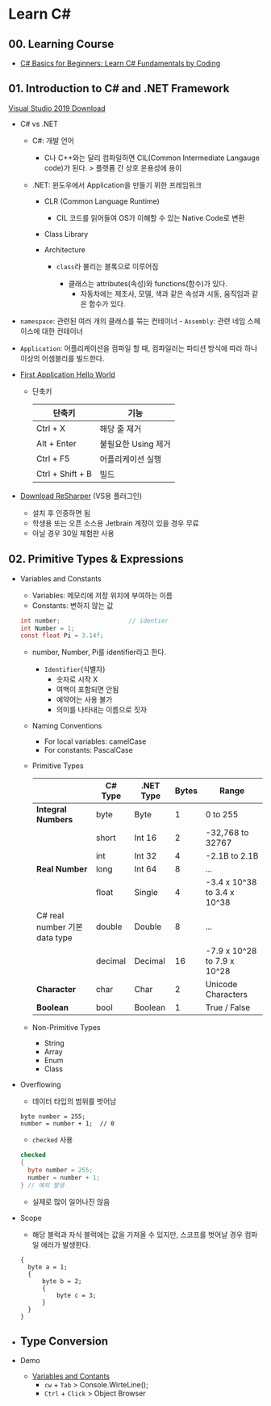 # Learn C#

## 00. Learning Course

- [C# Basics for Beginners: Learn C# Fundamentals by Coding](https://www.udemy.com/course/csharp-tutorial-for-beginners/)



## 01. Introduction to C# and .NET Framework

[Visual Studio 2019 Download](https://visualstudio.microsoft.com/ko/thank-you-downloading-visual-studio/?sku=Community&rel=16)

- C# vs .NET

  - C#: 개발 언어

    - C나 C++와는 달리 컴파일하면 CIL(Common Intermediate Langauge code)가 된다. > 플랫폼 간 상호 운용성에 용이

  - .NET:  윈도우에서 Application을 만들기 위한 프레임워크

    - CLR (Common Language Runtime)

      - CIL 코드를 읽어들여 OS가 이해할 수 있는 Native Code로 변환

    - Class Library

    - Architecture

      - `class`라 불리는 블록으로 이루어짐

        - 클래스는 attributes(속성)와 functions(함수)가 있다.
          - 자동차에는 제조사, 모델, 색과 같은 속성과 시동, 움직임과 같은 함수가 있다.
- `namespace`: 관련된 여러 개의 클래스를 묶는 컨테이너
      - `Assembly`: 관련 네임 스페이스에 대한 컨테이너
- `Application`: 어플리케이션을 컴파일 할 때, 컴파일러는 파티션 방식에 따라 하나 이상의 어셈블리를 빌드한다. 
  
- [First Application Hello World](./CsharpFundamentals/HelloWorld)

  - 단축키

    | 단축키           | 기능                |
    | ---------------- | ------------------- |
    | Ctrl + X         | 해당 줄 제거        |
    | Alt + Enter      | 불필요한 Using 제거 |
    | Ctrl + F5        | 어플리케이션 실행   |
    | Ctrl + Shift + B | 빌드                |

- [Download ReSharper](https://www.jetbrains.com/resharper/) (VS용 플러그인)

  - 설치 후 인증하면 됨
  - 학생용 또는 오픈 소스용 Jetbrain 계정이 있을 경우 무료
  - 아닐 경우 30일 체험판 사용



## 02. Primitive Types & Expressions

- Variables and Constants

  - Variables: 메모리에 저장 위치에 부여하는 이름
  - Constants: 변하지 않는 값

  ```csharp
  int number;					// identier
  int Number = 1;
  const float Pi = 3.14f;
  ```

  - number, Number, Pi를 identifier라고 한다.

    - `Identifier`(식별자)
      - 숫자로 시작 X
      - 여백이 포함되면 안됨
      - 예약어는 사용 불가
      - 의미를 나타내는 이름으로 짓자

  - Naming Conventions

    - For local variables: camelCase
    - For constants: PascalCase

  - Primitive Types

    |                                | C# Type | .NET Type | Bytes | Range                       |
    | ------------------------------ | ------- | --------- | ----- | --------------------------- |
    | **Integral Numbers**           | byte    | Byte      | 1     | 0 to 255                    |
    |                                | short   | Int 16    | 2     | -32,768 to 32767            |
    |                                | int     | Int 32    | 4     | -2.1B to 2.1B               |
    | **Real Number**                | long    | Int 64    | 8     | ...                         |
    |                                | float   | Single    | 4     | -3.4 x 10^38 to 3.4 x 10^38 |
    | C# real number  기본 data type | double  | Double    | 8     | ...                         |
    |                                | decimal | Decimal   | 16    | -7.9 x 10^28 to 7.9 x 10^28 |
    | **Character**                  | char    | Char      | 2     | Unicode Characters          |
    | **Boolean**                    | bool    | Boolean   | 1     | True / False                |

  - Non-Primitive Types
    - String
    - Array
    - Enum
    - Class

- Overflowing

  - 데이터 타입의 범위를 벗어남

  ```
  byte number = 255;
  number = number + 1;	// 0
  ```

  - `checked` 사용

  ```csharp
  checked
  {
  	byte number = 255;
  	number = number + 1;
  }	// 예외 발생
  ```

  - 실제로 많이 일어나진 않음

- Scope

  - 해당 블럭과 자식 블럭에는 값을 가져올 수 있지만, 스코프를 벗어날 경우 컴파일 에러가 발생한다.

  ```
  {
  	byte a = 1;
  	{
  		byte b = 2;
  		{
  			byte c = 3;
  		}
  	}
  }
  ```


- Type Conversion
  - 
- Demo
  - [Variables and Contants](./CsharpFundamentals/VariablesAndConstants)
    - `cw` + `Tab` > Console.WirteLine(); 
    - `Ctrl` + `Click` > Object Browser